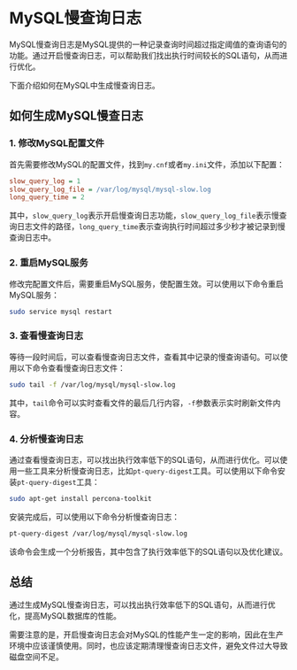 # MySQL慢查询日志

MySQL慢查询日志是MySQL提供的一种记录查询时间超过指定阈值的查询语句的功能。通过开启慢查询日志，可以帮助我们找出执行时间较长的SQL语句，从而进行优化。

下面介绍如何在MySQL中生成慢查询日志。

## 如何生成MySQL慢查日志

### 1. 修改MySQL配置文件

首先需要修改MySQL的配置文件，找到`my.cnf`或者`my.ini`文件，添加以下配置：

```ini
slow_query_log = 1
slow_query_log_file = /var/log/mysql/mysql-slow.log
long_query_time = 2
```

其中，`slow_query_log`表示开启慢查询日志功能，`slow_query_log_file`表示慢查询日志文件的路径，`long_query_time`表示查询执行时间超过多少秒才被记录到慢查询日志中。

### 2. 重启MySQL服务

修改完配置文件后，需要重启MySQL服务，使配置生效。可以使用以下命令重启MySQL服务：

```bash
sudo service mysql restart
```

### 3. 查看慢查询日志

等待一段时间后，可以查看慢查询日志文件，查看其中记录的慢查询语句。可以使用以下命令查看慢查询日志文件：

```bash
sudo tail -f /var/log/mysql/mysql-slow.log
```

其中，`tail`命令可以实时查看文件的最后几行内容，`-f`参数表示实时刷新文件内容。

### 4. 分析慢查询日志

通过查看慢查询日志，可以找出执行效率低下的SQL语句，从而进行优化。可以使用一些工具来分析慢查询日志，比如`pt-query-digest`工具。可以使用以下命令安装`pt-query-digest`工具：

```bash
sudo apt-get install percona-toolkit
```

安装完成后，可以使用以下命令分析慢查询日志：

```bash
pt-query-digest /var/log/mysql/mysql-slow.log
```

该命令会生成一个分析报告，其中包含了执行效率低下的SQL语句以及优化建议。

## 总结

通过生成MySQL慢查询日志，可以找出执行效率低下的SQL语句，从而进行优化，提高MySQL数据库的性能。

需要注意的是，开启慢查询日志会对MySQL的性能产生一定的影响，因此在生产环境中应该谨慎使用。同时，也应该定期清理慢查询日志文件，避免文件过大导致磁盘空间不足。